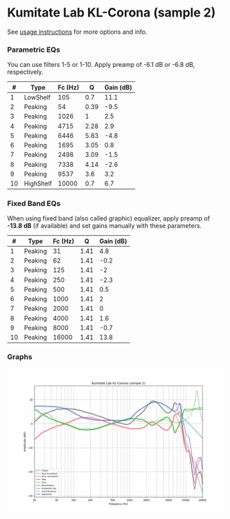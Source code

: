 # Kumitate Lab KL-Corona (sample 2)
See [usage instructions](https://github.com/jaakkopasanen/AutoEq#usage) for more options and info.

### Parametric EQs
You can use filters 1-5 or 1-10. Apply preamp of -6.1 dB or -6.8 dB, respectively.

|   # | Type      |   Fc (Hz) |    Q |   Gain (dB) |
|-----|-----------|-----------|------|-------------|
|   1 | LowShelf  |       105 | 0.7  |        11.1 |
|   2 | Peaking   |        54 | 0.39 |        -9.5 |
|   3 | Peaking   |      1026 | 1    |         2.5 |
|   4 | Peaking   |      4715 | 2.28 |         2.9 |
|   5 | Peaking   |      6446 | 5.83 |        -4.8 |
|   6 | Peaking   |      1695 | 3.05 |         0.8 |
|   7 | Peaking   |      2498 | 3.09 |        -1.5 |
|   8 | Peaking   |      7338 | 4.14 |        -2.6 |
|   9 | Peaking   |      9537 | 3.6  |         3.2 |
|  10 | HighShelf |     10000 | 0.7  |         6.7 |

### Fixed Band EQs
When using fixed band (also called graphic) equalizer, apply preamp of **-13.8 dB** (if available) and set gains manually with these parameters.

|   # | Type    |   Fc (Hz) |    Q |   Gain (dB) |
|-----|---------|-----------|------|-------------|
|   1 | Peaking |        31 | 1.41 |         4.8 |
|   2 | Peaking |        62 | 1.41 |        -0.2 |
|   3 | Peaking |       125 | 1.41 |        -2   |
|   4 | Peaking |       250 | 1.41 |        -2.3 |
|   5 | Peaking |       500 | 1.41 |         0.5 |
|   6 | Peaking |      1000 | 1.41 |         2   |
|   7 | Peaking |      2000 | 1.41 |         0   |
|   8 | Peaking |      4000 | 1.41 |         1.6 |
|   9 | Peaking |      8000 | 1.41 |        -0.7 |
|  10 | Peaking |     16000 | 1.41 |        13.8 |

### Graphs
![](./Kumitate%20Lab%20KL-Corona%20(sample%202).png)

